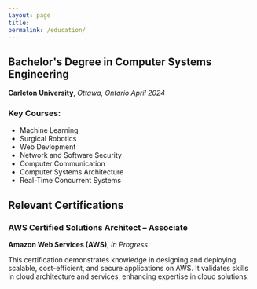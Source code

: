 ```yaml
---
layout: page
title: 
permalink: /education/
---
```



## Bachelor's Degree in Computer Systems Engineering
**Carleton University**, *Ottawa, Ontario
April 2024*

### Key Courses:

- Machine Learning
- Surgical Robotics
- Web Devlopment
- Network and Software Security
- Computer Communication
- Computer Systems Architecture
- Real-Time Concurrent Systems



## Relevant Certifications

### AWS Certified Solutions Architect – Associate
**Amazon Web Services (AWS)**, *In Progress*

This certification demonstrates knowledge in designing and deploying scalable, cost-efficient, and secure applications on AWS. It validates skills in cloud architecture and services, enhancing expertise in cloud solutions.

